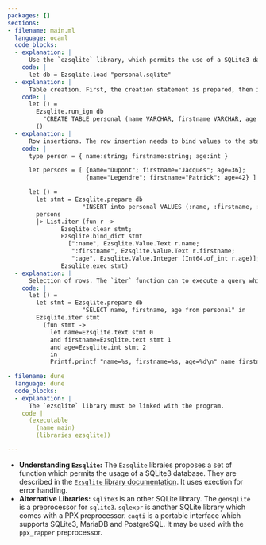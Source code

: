 ```yaml
---
packages: []
sections:
- filename: main.ml
  language: ocaml
  code_blocks:
  - explanation: |
      Use the `ezsqlite` library, which permits the use of a SQLite3 database. Before any use, the database much be opened. The `load` creates the database is it doesn't exist:
    code: |
      let db = Ezsqlite.load "personal.sqlite"
  - explanation: |
	  Table creation. First, the creation statement is prepared, then it is executed. The `run_ign` function is used when no values are returned by the query.
    code: |
      let () =
        Ezsqlite.run_ign db
          "CREATE TABLE personal (name VARCHAR, firstname VARCHAR, age INTEGER)"
        ()
  - explanation: |
      Row insertions. The row insertion needs to bind values to the statement. Each ":id" in the query will be replaced by binded values during the execution. It is recommended to have constant query strings and use bindings to deal with variable values, especially with values from an unstrusted source.
    code: |
      type person = { name:string; firstname:string; age:int }

      let persons = [ {name="Dupont"; firstname="Jacques"; age=36};
                      {name="Legendre"; firstname="Patrick"; age=42} ]

      let () =
        let stmt = Ezsqlite.prepare db
                     "INSERT into personal VALUES (:name, :firstname, :age)" in
        persons
        |> List.iter (fun r ->
               Ezsqlite.clear stmt;
               Ezsqlite.bind_dict stmt
                 [":name", Ezsqlite.Value.Text r.name;
                  ":firstname", Ezsqlite.Value.Text r.firstname;
                  ":age", Ezsqlite.Value.Integer (Int64.of_int r.age)];
               Ezsqlite.exec stmt)
  - explanation: |
      Selection of rows. The `iter` function can to execute a query while executing a given function for each row. The `text`, `blob`, `int64`, `int`, `double` functions can be used to get the values returned by the query. `column` `Value.is_null` functions can be used if we have to check the nullity (NULL SQL value) of some value. 
    code: |
      let () =
        let stmt = Ezsqlite.prepare db
                     "SELECT name, firstname, age from personal" in
        Ezsqlite.iter stmt
          (fun stmt ->
            let name=Ezsqlite.text stmt 0
            and firstname=Ezsqlite.text stmt 1
            and age=Ezsqlite.int stmt 2
            in
            Printf.printf "name=%s, firstname=%s, age=%d\n" name firstname age)

- filename: dune
  language: dune
  code_blocks:
  - explanation: |
      The `ezsqlite` library must be linked with the program.
    code |
	  (executable
        (name main)
        (libraries ezsqlite))

---
```


- **Understanding `Ezsqlite`:** The `Ezsqlite` libraies proposes a set of function which permits the usage of a SQLite3 database. They are described in the [`Ezsqlite` library documentation](https://github.com/zshipko/ocaml-ezsqlite/blob/master/lib/ezsqlite.mli). It uses exection for error handling.
- **Alternative Libraries:** `sqlite3` is an other SQLite library. The `gensqlite` is a preprocessor for `sqlite3`. `sqlexpr` is another SQLite library which comes with a PPX preprocessor. `caqti` is a portable interface which supports SQLite3, MariaDB and PostgreSQL. It may be used with the `ppx_rapper` preprocessor.
